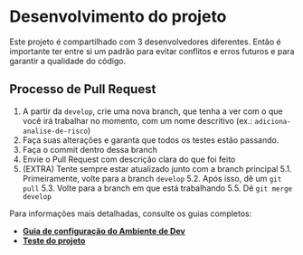 # Desenvolvimento do projeto

Este projeto é compartilhado com 3 desenvolvedores diferentes. Então é importante ter entre si um padrão para evitar conflitos e erros futuros e para garantir a qualidade do código.

## Processo de Pull Request

1. A partir da `develop`, crie uma nova branch, que tenha a ver com o que você irá trabalhar no momento, com um nome descritivo (ex.: `adiciona-analise-de-risco`)
2. Faça suas alterações e garanta que todos os testes estão passando.
3. Faça o commit dentro dessa branch
4. Envie o Pull Request com descrição clara do que foi feito
5. (EXTRA) Tente sempre estar atualizado junto com a branch principal
    5.1. Primeiramente, volte para a branch `develop`
    5.2. Após isso, dê um `git pull`
    5.3. Volte para a branch em que está trabalhando
    5.5. Dê `git merge develop`

Para informações mais detalhadas, consulte os guias completos:

* **[Guia de configuração do Ambiente de Dev](./docs/DEV_SETUP.md)**
* **[Teste do projeto](./docs/TESTING.md)**